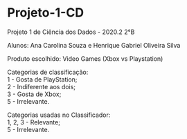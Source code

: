 # Projeto-1-CD

Projeto 1 de Ciência dos Dados - 2020.2 2°B

Alunos: Ana Carolina Souza e Henrique Gabriel Oliveira Silva

Produto escolhido: Video Games (Xbox vs Playstation)

Categorias de classificação: <br>
1 - Gosta de PlayStation; <br>
2 - Indiferente aos dois; <br>
3 - Gosta de Xbox; <br>
5 - Irrelevante. <br> 

Categorias usadas no Classificador: <br>
1, 2, 3 - Relevante; <br>
5 - Irrelevante. <br>
